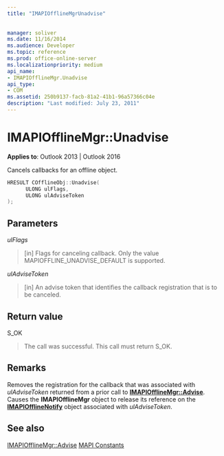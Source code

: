 ```yaml
---
title: "IMAPIOfflineMgrUnadvise"
 
 
manager: soliver
ms.date: 11/16/2014
ms.audience: Developer
ms.topic: reference
ms.prod: office-online-server
ms.localizationpriority: medium
api_name:
- IMAPIOfflineMgr.Unadvise
api_type:
- COM
ms.assetid: 250b9137-facb-81a2-41b1-96a57366c04e
description: "Last modified: July 23, 2011"
---
```


# IMAPIOfflineMgr::Unadvise


**Applies to**: Outlook 2013 | Outlook 2016
  
Cancels callbacks for an offline object.
  
```cpp
HRESULT COfflineObj::Unadvise( 
      ULONG ulFlags, 
      ULONG ulAdviseToken 
);
```

## Parameters

 _ulFlags_
  
> [in] Flags for canceling callback. Only the value MAPIOFFLINE_UNADVISE_DEFAULT is supported.

 _ulAdviseToken_
  
> [in] An advise token that identifies the callback registration that is to be canceled.

## Return value

S_OK
  
> The call was successful. This call must return S_OK.

## Remarks

Removes the registration for the callback that was associated with _ulAdviseToken_ returned from a prior call to **[IMAPIOfflineMgr::Advise](imapiofflinemgr-advise.md)**. Causes the **IMAPIOfflineMgr** object to release its reference on the **[IMAPIOfflineNotify](imapiofflinenotifyiunknown.md)** object associated with _ulAdviseToken_.
  
## See also

[IMAPIOfflineMgr::Advise](imapiofflinemgr-advise.md)
[MAPI Constants](mapi-constants.md)
